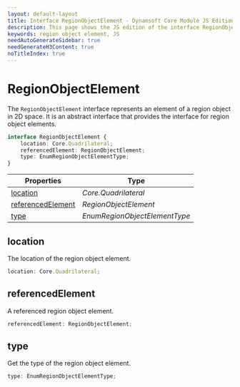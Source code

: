 ```yaml
---
layout: default-layout
title: Interface RegionObjectElement - Dynamsoft Core Module JS Edition API Reference
description: This page shows the JS edition of the interface RegionObjectElement in Dynamsoft Core Module.
keywords: region object element, JS
needAutoGenerateSidebar: true
needGenerateH3Content: true
noTitleIndex: true
---
```


# RegionObjectElement

The `RegionObjectElement` interface represents an element of a region object in 2D space. It is an abstract interface that provides the interface for region object elements.

```typescript
interface RegionObjectElement {
    location: Core.Quadrilateral;
    referencedElement: RegionObjectElement;
    type: EnumRegionObjectElementType;
}
```

| Properties               | Type |
|----------------------|-------------|
| [location](#location) | *Core.Quadrilateral* |
| [referencedElement](#referencedelement) | *RegionObjectElement* |
| [type](#type) | *EnumRegionObjectElementType* |

## location

The location of the region object element.

```typescript
location: Core.Quadrilateral;
```

## referencedElement

A referenced region object element.

```typescript
referencedElement: RegionObjectElement;
```

## type

Get the type of the region object element.

```typescript
type: EnumRegionObjectElementType;
```